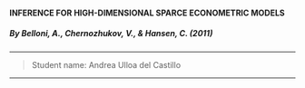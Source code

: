 
#### **INFERENCE FOR HIGH-DIMENSIONAL SPARCE ECONOMETRIC MODELS**

##### By Belloni, A., Chernozhukov, V., & Hansen, C. (2011)
---
> Student name: Andrea Ulloa del Castillo
---
